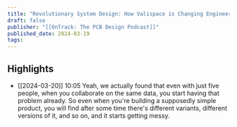 ```yaml
---
title: "Revolutionary System Design: How Valispace is Changing Engineering"
draft: false
publisher: "[[OnTrack: The PCB Design Podcast]]"
published_date: 2024-03-19
tags:
---
```



## Highlights
* [[2024-03-20]] 10:05  Yeah, we actually found that even with just five people, when you collaborate on the same data, you start having that problem already. So even when you're building a supposedly simple product, you will find after some time there's different variants, different versions of it, and so on, and it starts getting messy.

